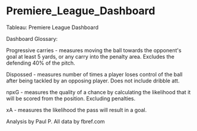 # Premiere_League_Dashboard
Tableau: Premiere League Dashboard

Dashboard Glossary:

Progressive carries - measures moving the ball towards the opponent's goal at least 5 yards, or any carry into the penalty area. Excludes the defending 40% of the pitch.

Dispossed - measures number of times a player loses control of the ball after being tackled by an opposing player. Does not include dribble att.

npxG - measures the quality of a chance by calculating the likelihood that it will be scored from the position. Excluding penalties.

xA - measures the likelihood the pass will result in a goal.

Analysis by Paul P.
All data by fbref.com
